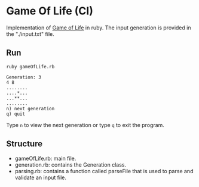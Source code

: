 # Game Of Life (CI)

Implementation of [Game of Life](https://en.wikipedia.org/wiki/Conway%27s_Game_of_Life) in ruby.
The input generation is provided in the "./input.txt" file.

## Run

```
ruby gameOfLife.rb
```

```
Generation: 3
4 8
........
....*...
...**...
........
n) next generation
q) quit
```

Type `n` to view the next generation or type `q` to exit the program.

## Structure
* gameOfLife.rb: main file.
* generation.rb: contains the Generation class.
* parsing.rb: contains a function called parseFile that is used to parse and validate an input file.

